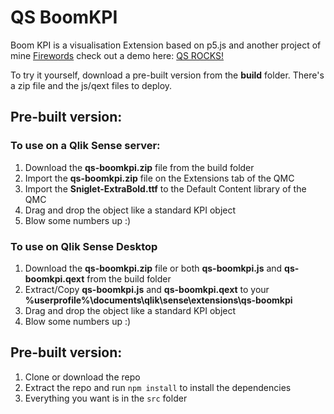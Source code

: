 # QS BoomKPI

Boom KPI is a visualisation Extension based on p5.js and another project of mine [Firewords](https://github.com/borismichel/firewords) check out a demo here: [QS ROCKS!](https://firewords.herokuapp.com?QS%20ROCKS!)

To try it yourself, download a pre-built version from the **build** folder. There's a zip file and the js/qext files to deploy.

## Pre-built version:

### To use on a Qlik Sense server:

1. Download the **qs-boomkpi.zip** file from the build folder
2. Import the **qs-boomkpi.zip** file on the Extensions tab of the QMC
3. Import the **Sniglet-ExtraBold.ttf** to the Default Content library of the QMC
4. Drag and drop the object like a standard KPI object
5. Blow some numbers up :)

### To use on Qlik Sense Desktop

1. Download the **qs-boomkpi.zip** file or both **qs-boomkpi.js** and **qs-boomkpi.qext** from the build folder
2. Extract/Copy **qs-boomkpi.js** and **qs-boomkpi.qext** to your **%userprofile%\documents\qlik\sense\extensions\qs-boomkpi**
3. Drag and drop the object like a standard KPI object
4. Blow some numbers up :)

## Pre-built version:

1. Clone or download the repo
2. Extract the repo and run ``npm install`` to install the dependencies
3. Everything you want is in the ``src`` folder